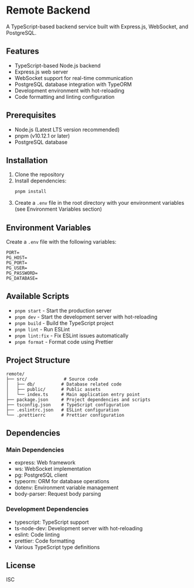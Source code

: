 # Remote Backend

A TypeScript-based backend service built with Express.js, WebSocket, and PostgreSQL.

## Features

- TypeScript-based Node.js backend
- Express.js web server
- WebSocket support for real-time communication
- PostgreSQL database integration with TypeORM
- Development environment with hot-reloading
- Code formatting and linting configuration

## Prerequisites

- Node.js (Latest LTS version recommended)
- pnpm (v10.12.1 or later)
- PostgreSQL database

## Installation

1. Clone the repository
2. Install dependencies:
   ```bash
   pnpm install
   ```
3. Create a `.env` file in the root directory with your environment variables (see Environment Variables section)

## Environment Variables

Create a `.env` file with the following variables:

```
PORT=
PG_HOST=
PG_PORT=
PG_USER=
PG_PASSWORD=
PG_DATABASE=
```

## Available Scripts

- `pnpm start` - Start the production server
- `pnpm dev` - Start the development server with hot-reloading
- `pnpm build` - Build the TypeScript project
- `pnpm lint` - Run ESLint
- `pnpm lint:fix` - Fix ESLint issues automatically
- `pnpm format` - Format code using Prettier

## Project Structure

```
remote/
├── src/              # Source code
│   ├── db/          # Database related code
│   ├── public/      # Public assets
│   └── index.ts     # Main application entry point
├── package.json     # Project dependencies and scripts
├── tsconfig.json    # TypeScript configuration
├── .eslintrc.json   # ESLint configuration
└── .prettierrc      # Prettier configuration
```

## Dependencies

### Main Dependencies

- express: Web framework
- ws: WebSocket implementation
- pg: PostgreSQL client
- typeorm: ORM for database operations
- dotenv: Environment variable management
- body-parser: Request body parsing

### Development Dependencies

- typescript: TypeScript support
- ts-node-dev: Development server with hot-reloading
- eslint: Code linting
- prettier: Code formatting
- Various TypeScript type definitions

## License

ISC
